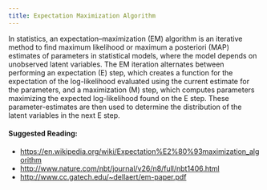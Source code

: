 ```yaml
---
title: Expectation Maximization Algorithm
---
```


In statistics, an expectation–maximization (EM) algorithm is an iterative method to find maximum likelihood or maximum a posteriori (MAP) estimates of parameters in statistical models, where the model depends on unobserved latent variables. The EM iteration alternates between performing an expectation (E) step, which creates a function for the expectation of the log-likelihood evaluated using the current estimate for the parameters, and a maximization (M) step, which computes parameters maximizing the expected log-likelihood found on the E step. These parameter-estimates are then used to determine the distribution of the latent variables in the next E step.

#### Suggested Reading:
<!-- Please add any articles you think might be helpful to read before writing the article -->

- https://en.wikipedia.org/wiki/Expectation%E2%80%93maximization_algorithm
- http://www.nature.com/nbt/journal/v26/n8/full/nbt1406.html
- http://www.cc.gatech.edu/~dellaert/em-paper.pdf
